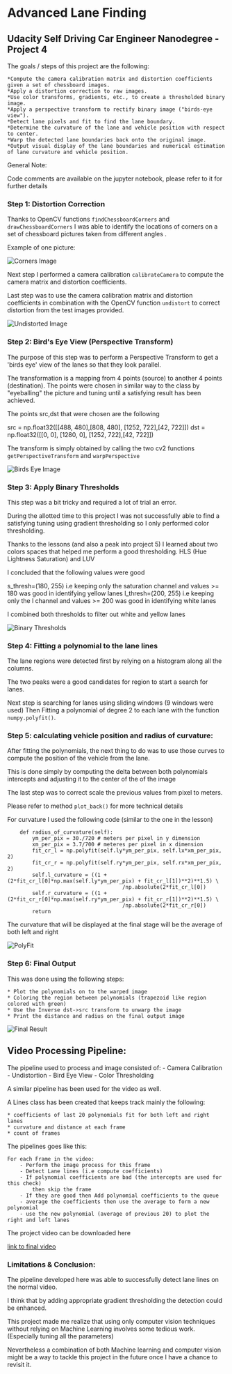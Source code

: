 # Advanced Lane Finding

## Udacity Self Driving Car Engineer Nanodegree - Project 4


The goals / steps of this project are the following:
	
	*Compute the camera calibration matrix and distortion coefficients given a set of chessboard images.
	*Apply a distortion correction to raw images.
	*Use color transforms, gradients, etc., to create a thresholded binary image.
	*Apply a perspective transform to rectify binary image ("birds-eye view").
	*Detect lane pixels and fit to find the lane boundary.
	*Determine the curvature of the lane and vehicle position with respect to center.
	*Warp the detected lane boundaries back onto the original image.
	*Output visual display of the lane boundaries and numerical estimation of lane curvature and vehicle position.


General Note: 

Code comments are available on the jupyter notebook, please refer to it for further details

### Step 1: Distortion Correction
Thanks to OpenCV functions `findChessboardCorners` and `drawChessboardCorners` I was able to identify the locations of corners on a set of chessboard pictures taken from different angles .

Example of one picture:

![Corners Image](./images/calibration-withcorners.png)

Next step I performed a camera calibration `calibrateCamera` to compute the camera matrix and distortion coefficients. 

Last step was to use the camera calibration matrix and distortion coefficients in combination with the OpenCV function `undistort` to correct distortion from the test images provided.

![Undistorted Image](./images/undistorted-image.png)

### Step 2: Bird's Eye View (Perspective Transform)

The purpose of this step was to perform a Perspective Transform to get a 'birds eye' view of the lanes so that they look parallel.

The transformation is a mapping from 4 points (source) to another 4 points (destination). The points were chosen in similar way to the class by "eyeballing" the picture and tuning until a satisfying result has been achieved.

The points src,dst that were chosen are the following

src = np.float32([[488, 480],[808, 480],
                    [1252, 722],[42, 722]])
dst = np.float32([[0, 0], [1280, 0], 
                     [1252, 722],[42, 722]])

The transform is simply obtained by calling the two cv2 functions `getPerspectiveTransform` and `warpPerspective`

![Birds Eye Image](./images/orignal-vs-warped.png)

### Step 3: Apply Binary Thresholds

This step was a bit tricky and required a lot of trial an error.

During the allotted time to this project I was not successfully able to find a satisfying tuning using gradient thresholding so I only performed color thresholding.

Thanks to the lessons (and also a peak into project 5) I learned about two colors spaces that helped me perform a good thresholding. HLS (Hue Lightness Saturation) and LUV 

I concluded that the following values were good

s_thresh=(180, 255) i.e keeping only the saturation channel and values >= 180 was good in identifying yellow lanes
l_thresh=(200, 255) i.e keeping only the l channel and values >= 200 was good in identifying white lanes

I combined both thresholds to filter out white and yellow lanes

![Binary Thresholds](./images/color-thresholded.png)

### Step 4: Fitting a polynomial to the lane lines

The lane regions were detected first by relying on a histogram along all the columns.

The two peaks were a good candidates for region to start a search for lanes.

Next step is searching for lanes using sliding windows (9 windows were used)
Then Fitting a polynomial of degree 2 to each lane with the function `numpy.polyfit()`.

### Step 5: calculating vehicle position and radius of curvature:

After fitting the polynomials, the next thing to do was to use those curves to compute the
position of the vehicle from the lane.

This is done simply by computing the delta between both polynomials intercepts and adjusting it to the center of the of the image 

The last step was to correct scale the previous values from pixel to meters.

Please refer to method `plot_back()` for more technical details 

For curvature I used the following code  (similar to the one in the lesson)

```
    def radius_of_curvature(self):
        ym_per_pix = 30./720 # meters per pixel in y dimension
        xm_per_pix = 3.7/700 # meteres per pixel in x dimension
        fit_cr_l = np.polyfit(self.ly*ym_per_pix, self.lx*xm_per_pix, 2)
        fit_cr_r = np.polyfit(self.ry*ym_per_pix, self.rx*xm_per_pix, 2)
        self.l_curvature = ((1 + (2*fit_cr_l[0]*np.max(self.ly*ym_per_pix) + fit_cr_l[1])**2)**1.5) \
                                     /np.absolute(2*fit_cr_l[0])
        self.r_curvature = ((1 + (2*fit_cr_r[0]*np.max(self.ry*ym_per_pix) + fit_cr_r[1])**2)**1.5) \
                                     /np.absolute(2*fit_cr_r[0])    
        return
```

The curvature that will be displayed at the final stage will be the average of both left and right

![PolyFit](./images/polyfit-curvature.png)


### Step 6: Final Output

This was done using the following steps:
	
	* Plot the polynomials on to the warped image
	* Coloring the region between polynomials (trapezoid like region colored with green)
	* Use the Inverse dst->src transform to unwarp the image
	* Print the distance and radius on the final output image


![Final Result](./images/final-result.png)

## Video Processing Pipeline:

The pipeline used to process and image consisted of:
	- Camera Calibration
	- Undistortion
	- Bird Eye View
	- Color Thresholding
	

A similar pipeline has been used for the video as well.

A Lines class has been created that keeps track mainly the following:

	* coefficients of last 20 polynomials fit for both left and right lanes
	* curvature and distance at each frame
	* count of frames


The pipelines goes like this:

	For each Frame in the video:
		- Perform the image process for this frame
		- Detect Lane lines (i.e compute coefficients)
		- If polynomial coefficients are bad (the intercepts are used for this check)
			then skip the frame 
		- If they are good then Add polynomial coefficients to the queue 
		- average the coefficients then use the average to form a new polynomial
		- use the new polynomial (average of previous 20) to plot the right and left lanes

The project video can be downloaded here

[link to final video](https://drive.google.com/open?id=1UOkOsnSeVnEXAO0FDK2p5oK8MfUXKDMs)



### Limitations & Conclusion:

The pipeline developed here was able to successfully detect lane lines on the normal video.

I think that by adding appropriate gradient thresholding the detection could be enhanced.

This project made me realize that using only computer vision techniques without relying on Machine Learning involves some tedious work. (Especially tuning all the parameters)

Nevertheless a combination of both Machine learning and computer vision might be a way to tackle this project in the future once I have a chance to revisit it.
    